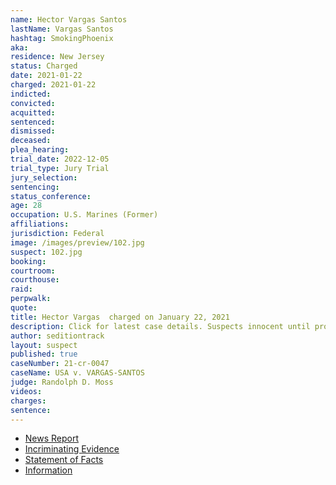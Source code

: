 ```yaml
---
name: Hector Vargas Santos
lastName: Vargas Santos
hashtag: SmokingPhoenix
aka:
residence: New Jersey
status: Charged
date: 2021-01-22
charged: 2021-01-22
indicted:
convicted:
acquitted:
sentenced:
dismissed:
deceased:
plea_hearing:
trial_date: 2022-12-05
trial_type: Jury Trial
jury_selection:
sentencing:
status_conference:
age: 28
occupation: U.S. Marines (Former)
affiliations:
jurisdiction: Federal
image: /images/preview/102.jpg
suspect: 102.jpg
booking:
courtroom:
courthouse:
raid:
perpwalk:
quote:
title: Hector Vargas  charged on January 22, 2021
description: Click for latest case details. Suspects innocent until proven guilty.
author: seditiontrack
layout: suspect
published: true
caseNumber: 21-cr-0047
caseName: USA v. VARGAS-SANTOS
judge: Randolph D. Moss
videos:
charges:
sentence:
---
```

- [News Report](https://www.msn.com/en-us/news/politics/fbi-new-jersey-man-took-video-selfie-inside-capitol-detailed-his-location-during-siege/ar-BB1d746o)
- [Incriminating Evidence](https://jcitytimes.com/hector-vargas-from-unsung-hero-to-insurrectionist/)
- [Statement of Facts](https://www.justice.gov/usao-dc/case-multi-defendant/file/1371546/download)
- [Information](https://www.justice.gov/usao-dc/case-multi-defendant/file/1377976/download)
